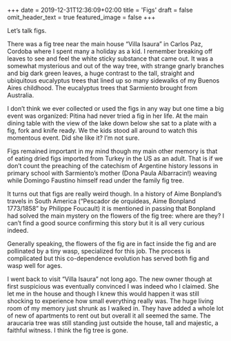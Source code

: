 +++
date = 2019-12-31T12:36:09+02:00
title = 'Figs'
draft = false
omit_header_text = true
featured_image = false
+++

Let’s talk figs.

There was a fig tree near the main house “Villa Isaura” in Carlos Paz,
Cordoba where I spent many a holiday as a kid. I remember breaking off
leaves to see and feel the white sticky substance that came out. It
was a somewhat mysterious and out of the way tree, with strange gnarly
branches and big dark green leaves, a huge contrast to the tall,
straight and ubiquitous eucalyptus trees that lined up so many
sidewalks of my Buenos Aires childhood. The eucalyptus trees that
Sarmiento brought from Australia.

I don’t think we ever collected or used the figs in any way but one
time a big event was organized: Pitina had never tried a fig in her
life. At the main dining table with the view of the lake down below
she sat to a plate with a fig, fork and knife ready. We the kids stood
all around to watch this momentous event. Did she like it? I’m not
sure.

Figs remained important in my mind though my main other memory is that
of eating dried figs imported from Turkey in the US as an adult. That
is if we don’t count the preaching of the catechism of Argentine
history lessons in primary school with Sarmiento’s mother (Dona Paula
Albarracin!) weaving while Domingo Faustino himself read under the
family fig tree.

It turns out that figs are really weird though. In a history of Aime
Bonpland’s travels in South America (“Pescador de orquideas, Aime
Bonpland 1773/1858” by Philippe Foucault) it is mentioned in passing
that Bonpland had solved the main mystery on the flowers of the fig
tree: where are they? I can’t find a good source confirming this story
but it is all very curious indeed.

Generally speaking, the flowers of the fig are in fact inside the fig
and are pollinated by a tiny wasp, specialized for this job. The
process is complicated but this co-dependence evolution has served
both fig and wasp well for ages.

I went back to visit “Villa Isaura” not long ago. The new owner though
at first suspicious was eventually convinced I was indeed who I
claimed. She let me in the house and though I knew this would happen
it was still shocking to experience how small everything really
was. The huge living room of my memory just shrunk as I walked
in. They have added a whole lot of new of apartments to rent out but
overall it all seemed the same. The araucaria tree was still standing
just outside the house, tall and majestic, a faithful witness. I think
the fig tree is gone.
